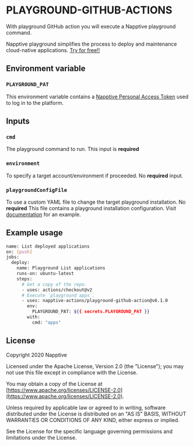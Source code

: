 # PLAYGROUND-GITHUB-ACTIONS

With playground GitHub action you will execute a Napptive playground command.

Napptive playground simplifies the process to deploy and maintenance cloud-native applications. [Try for free!!](https://playground.napptive.dev/login)

## Environment variable

### `PLAYGROUND_PAT`

This environment variable contains a [Napptive Personal Access Token](https://docs.napptive.com/guides/Using_personal_access_tokens.html) used to log in to the platform.

## Inputs

### `cmd`

The playground command to run. This input is __required__

### `environment`

To specify a target account/environment if proceeded. No __required__ input.

### `playgroundConfigFile`

To use a custom YAML file to change the target playground installation. No __required__
This file contains a playground installation configuration. Visit [documentation](https://docs.napptive.com/playground/On_premise_configuration.html#configuration-file) for an example.

## Example usage

```bash
name: List deployed applications
on: [push]
jobs:
  deploy:
    name: Playground List applications
    runs-on: ubuntu-latest
    steps:
      # Get a copy of the repo.
      - uses: actions/checkout@v2
      # Execute `playground apps`.
      - uses: napptive-actions/playground-github-action@v6.1.0
        env:
          PLAYGROUND_PAT: ${{ secrets.PLAYGROUND_PAT }}
        with:
          cmd: "apps"
```

## License

Copyright 2020 Napptive

Licensed under the Apache License, Version 2.0 (the "License"); you may not use this file except in compliance with the License.

You may obtain a copy of the License at [https://www.apache.org/licenses/LICENSE-2.0](https://www.apache.org/licenses/LICENSE-2.0).

Unless required by applicable law or agreed to in writing, software distributed under the License is distributed on an "AS IS" BASIS, WITHOUT WARRANTIES OR CONDITIONS OF ANY KIND, either express or implied.

See the License for the specific language governing permissions and
limitations under the License.
